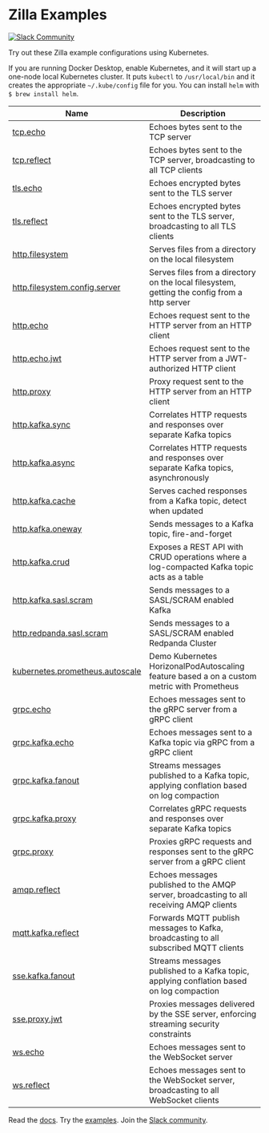 # Zilla Examples

[![Slack Community][community-image]][community-join]

Try out these Zilla example configurations using Kubernetes.

If you are running Docker Desktop, enable Kubernetes, and it will start up a one-node local Kubernetes cluster.
It puts `kubectl` to `/usr/local/bin` and it creates the appropriate `~/.kube/config` file for you.
You can install `helm` with `$ brew install helm`.


| Name                                                                | Description                                                                                  |
|---------------------------------------------------------------------|----------------------------------------------------------------------------------------------|
| [tcp.echo](tcp.echo)                                                | Echoes bytes sent to the TCP server                                                          |
| [tcp.reflect](tcp.reflect)                                          | Echoes bytes sent to the TCP server, broadcasting to all TCP clients                         |
| [tls.echo](tls.echo)                                                | Echoes encrypted bytes sent to the TLS server                                                |
| [tls.reflect](tls.reflect)                                          | Echoes encrypted bytes sent to the TLS server, broadcasting to all TLS clients               |
| [http.filesystem](http.filesystem)                                  | Serves files from a directory on the local filesystem                                        |
| [http.filesystem.config.server](http.filesystem.config.server)      | Serves files from a directory on the local filesystem, getting the config from a http server |
| [http.echo](http.echo)                                              | Echoes request sent to the HTTP server from an HTTP client                                   |
| [http.echo.jwt](http.echo.jwt)                                      | Echoes request sent to the HTTP server from a JWT-authorized HTTP client                     |
| [http.proxy](http.proxy)                                            | Proxy request sent to the HTTP server from an HTTP client                                    |
| [http.kafka.sync](http.kafka.sync)                                  | Correlates HTTP requests and responses over separate Kafka topics                            |
| [http.kafka.async](http.kafka.async)                                | Correlates HTTP requests and responses over separate Kafka topics, asynchronously            |
| [http.kafka.cache](http.kafka.cache)                                | Serves cached responses from a Kafka topic, detect when updated                              |
| [http.kafka.oneway](http.kafka.oneway)                              | Sends messages to a Kafka topic, fire-and-forget                                             |
| [http.kafka.crud](http.kafka.crud)                                  | Exposes a REST API with CRUD operations where a log-compacted Kafka topic acts as a table    |
| [http.kafka.sasl.scram](http.kafka.sasl.scram)                      | Sends messages to a SASL/SCRAM enabled Kafka                                                 |
| [http.redpanda.sasl.scram](http.redpanda.sasl.scram)                | Sends messages to a SASL/SCRAM enabled Redpanda Cluster                                      |
| [kubernetes.prometheus.autoscale](kubernetes.prometheus.autoscale)  | Demo Kubernetes HorizonalPodAutoscaling feature based a on a custom metric with Prometheus   |
| [grpc.echo](grpc.echo)                                              | Echoes messages sent to the gRPC server from a gRPC client                                   |
| [grpc.kafka.echo](grpc.kafka.echo)                                  | Echoes messages sent to a Kafka topic via gRPC from a gRPC client                            |
| [grpc.kafka.fanout](grpc.kafka.fanout)                              | Streams messages published to a Kafka topic, applying conflation based on log compaction     |
| [grpc.kafka.proxy](grpc.kafka.proxy)                                | Correlates gRPC requests and responses over separate Kafka topics                            |
| [grpc.proxy](grpc.proxy)                                            | Proxies gRPC requests and responses sent to the gRPC server from a gRPC client               |
| [amqp.reflect](amqp.reflect)                                        | Echoes messages published to the AMQP server, broadcasting to all receiving AMQP clients     |
| [mqtt.kafka.reflect](mqtt.kafka.reflect)                            | Forwards MQTT publish messages to Kafka, broadcasting to all subscribed MQTT clients         |
| [sse.kafka.fanout](sse.kafka.fanout)                                | Streams messages published to a Kafka topic, applying conflation based on log compaction     |
| [sse.proxy.jwt](sse.proxy.jwt)                                      | Proxies messages delivered by the SSE server, enforcing streaming security constraints       |
| [ws.echo](ws.echo)                                                  | Echoes messages sent to the WebSocket server                                                 |
| [ws.reflect](ws.reflect)                                            | Echoes messages sent to the WebSocket server, broadcasting to all WebSocket clients          |

Read the [docs][zilla-docs].
Try the [examples][zilla-examples].
Join the [Slack community][community-join].

[community-image]: https://img.shields.io/badge/slack-@aklivitycommunity-blue.svg?logo=slack
[community-join]: https://join.slack.com/t/aklivitycommunity/shared_invite/zt-sy06wvr9-u6cPmBNQplX5wVfd9l2oIQ

[zilla-docs]: https://docs.aklivity.io/zilla
[zilla-examples]: https://github.com/aklivity/zilla-examples
